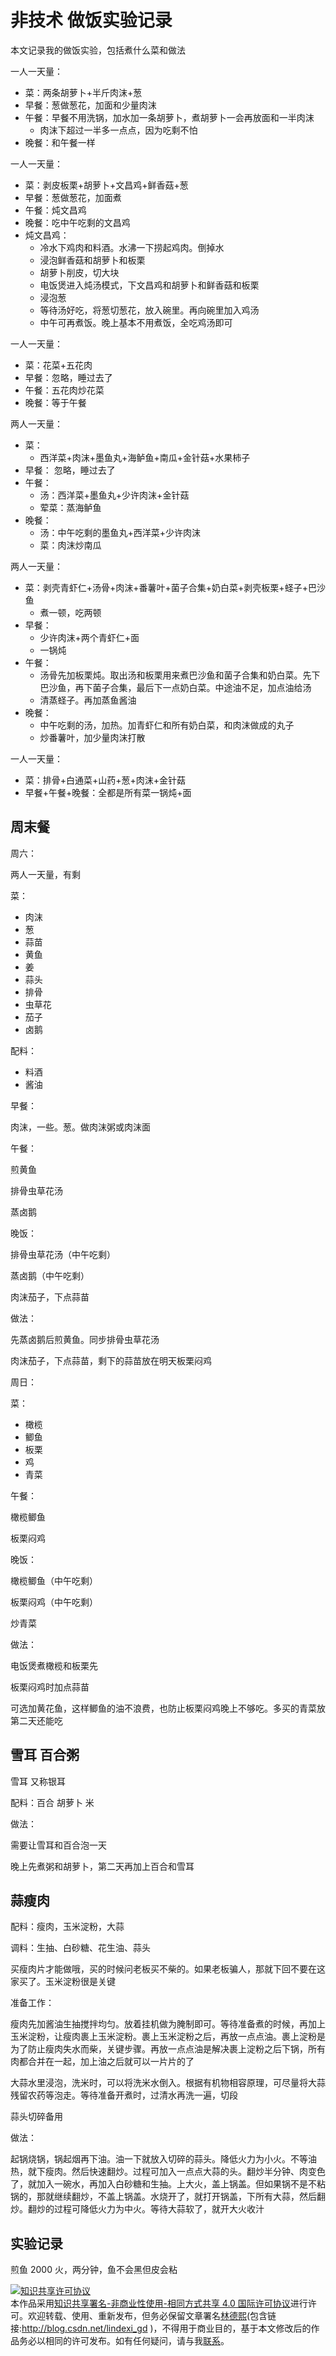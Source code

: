 
# 非技术 做饭实验记录

本文记录我的做饭实验，包括煮什么菜和做法

<!--more-->


<!-- CreateTime:2024/11/25 08:46:16 -->


一人一天量：

- 菜：两条胡萝卜+半斤肉沫+葱
- 早餐：葱做葱花，加面和少量肉沫
- 午餐：早餐不用洗锅，加水加一条胡萝卜，煮胡萝卜一会再放面和一半肉沫
  - 肉沫下超过一半多一点点，因为吃剩不怕
- 晚餐：和午餐一样

一人一天量：

- 菜：剥皮板栗+胡萝卜+文昌鸡+鲜香菇+葱
- 早餐：葱做葱花，加面煮
- 午餐：炖文昌鸡
- 晚餐：吃中午吃剩的文昌鸡
- 炖文昌鸡：
  - 冷水下鸡肉和料酒。水沸一下捞起鸡肉。倒掉水
  - 浸泡鲜香菇和胡萝卜和板栗
  - 胡萝卜削皮，切大块
  - 电饭煲进入炖汤模式，下文昌鸡和胡萝卜和鲜香菇和板栗
  - 浸泡葱
  - 等待汤好吃，将葱切葱花，放入碗里。再向碗里加入鸡汤
  - 中午可再煮饭。晚上基本不用煮饭，全吃鸡汤即可

一人一天量：

- 菜：花菜+五花肉
- 早餐：忽略，睡过去了
- 午餐：五花肉炒花菜
- 晚餐：等于午餐

两人一天量：

- 菜：
  - 西洋菜+肉沫+墨鱼丸+海鲈鱼+南瓜+金针菇+水果柿子
- 早餐： 忽略，睡过去了
- 午餐：
  - 汤：西洋菜+墨鱼丸+少许肉沫+金针菇
  - 荤菜：蒸海鲈鱼
- 晚餐：
  - 汤：中午吃剩的墨鱼丸+西洋菜+少许肉沫
  - 菜：肉沫炒南瓜

两人一天量：

- 菜：剥壳青虾仁+汤骨+肉沫+番薯叶+菌子合集+奶白菜+剥壳板栗+蛏子+巴沙鱼
  - 煮一顿，吃两顿
- 早餐：
  - 少许肉沫+两个青虾仁+面
  - 一锅炖
- 午餐：
  - 汤骨先加板栗炖。取出汤和板栗用来煮巴沙鱼和菌子合集和奶白菜。先下巴沙鱼，再下菌子合集，最后下一点奶白菜。中途油不足，加点油给汤
  - 清蒸蛏子。再加蒸鱼酱油
- 晚餐：
  - 中午吃剩的汤，加热。加青虾仁和所有奶白菜，和肉沫做成的丸子
  - 炒番薯叶，加少量肉沫打散

一人一天量：

- 菜：排骨+白通菜+山药+葱+肉沫+金针菇
- 早餐+午餐+晚餐：全都是所有菜一锅炖+面

## 周末餐

周六：

两人一天量，有剩

菜：

- 肉沫
- 葱
- 蒜苗
- 黄鱼
- 姜
- 蒜头
- 排骨
- 虫草花
- 茄子
- 卤鹅

配料：

- 料酒
- 酱油

早餐：

肉沫，一些。葱。做肉沫粥或肉沫面

午餐：

煎黄鱼

排骨虫草花汤

蒸卤鹅

晚饭：

排骨虫草花汤（中午吃剩）

蒸卤鹅（中午吃剩）

肉沫茄子，下点蒜苗

做法：

先蒸卤鹅后煎黄鱼。同步排骨虫草花汤

肉沫茄子，下点蒜苗，剩下的蒜苗放在明天板栗闷鸡


周日：

菜：

- 橄榄
- 鲫鱼
- 板栗
- 鸡
- 青菜

午餐：

橄榄鲫鱼

板栗闷鸡

晚饭：

橄榄鲫鱼（中午吃剩）

板栗闷鸡（中午吃剩）

炒青菜

做法：

电饭煲煮橄榄和板栗先

板栗闷鸡时加点蒜苗

可选加黄花鱼，这样鲫鱼的油不浪费，也防止板栗闷鸡晚上不够吃。多买的青菜放第二天还能吃

## 雪耳 百合粥

雪耳 又称银耳

配料：百合 胡萝卜 米

做法：

需要让雪耳和百合泡一天

晚上先煮粥和胡萝卜，第二天再加上百合和雪耳

## 蒜瘦肉

配料：瘦肉，玉米淀粉，大蒜

调料：生抽、白砂糖、花生油、蒜头

买瘦肉片才能做哦，买的时候问老板买不柴的。如果老板骗人，那就下回不要在这家买了。玉米淀粉很是关键

准备工作：

瘦肉先加酱油生抽搅拌均匀。放着挂机做为腌制即可。等待准备煮的时候，再加上玉米淀粉，让瘦肉裹上玉米淀粉。裹上玉米淀粉之后，再放一点点油。裹上淀粉是为了防止瘦肉失水而柴，关键步骤。再放一点点油是解决裹上淀粉之后下锅，所有肉都合并在一起，加上油之后就可以一片片的了

大蒜水里浸泡，洗米时，可以将洗米水倒入。根据有机物相容原理，可尽量将大蒜残留农药等泡走。等待准备开煮时，过清水再洗一遍，切段

蒜头切碎备用

做法：

起锅烧锅，锅起烟再下油。油一下就放入切碎的蒜头。降低火力为小火。不等油热，就下瘦肉。然后快速翻炒。过程可加入一点点大蒜的头。翻炒半分钟、肉变色了，就加入一碗水，再加入白砂糖和生抽。上大火，盖上锅盖。但如果锅不是不粘锅的，那就继续翻炒，不盖上锅盖。水烧开了，就打开锅盖，下所有大蒜，然后翻炒。翻炒的过程可降低火力为中火。等待大蒜软了，就开大火收汁



## 实验记录

煎鱼 2000 火，两分钟，鱼不会黑但皮会粘




<a rel="license" href="http://creativecommons.org/licenses/by-nc-sa/4.0/"><img alt="知识共享许可协议" style="border-width:0" src="https://licensebuttons.net/l/by-nc-sa/4.0/88x31.png" /></a><br />本作品采用<a rel="license" href="http://creativecommons.org/licenses/by-nc-sa/4.0/">知识共享署名-非商业性使用-相同方式共享 4.0 国际许可协议</a>进行许可。欢迎转载、使用、重新发布，但务必保留文章署名[林德熙](http://blog.csdn.net/lindexi_gd)(包含链接:http://blog.csdn.net/lindexi_gd )，不得用于商业目的，基于本文修改后的作品务必以相同的许可发布。如有任何疑问，请与我[联系](mailto:lindexi_gd@163.com)。